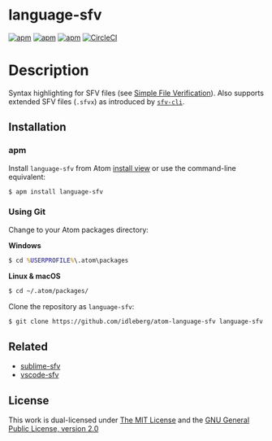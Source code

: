 # language-sfv

[![apm](https://flat.badgen.net/apm/license/language-sfv)](https://atom.io/packages/language-sfv)
[![apm](https://flat.badgen.net/apm/v/language-sfv)](https://atom.io/packages/language-sfv)
[![apm](https://flat.badgen.net/apm/dl/language-sfv)](https://atom.io/packages/language-sfv)
[![CircleCI](https://flat.badgen.net/circleci/github/idleberg/atom-language-sfv)](https://circleci.com/gh/idleberg/atom-language-sfv)

# Description

Syntax highlighting for SFV files (see [Simple File Verification](https://www.wikiwand.com/en/Simple_file_verification)). Also supports extended SFV files (`.sfvx`) as introduced by [`sfv-cli`](https://www.npmjs.com/package/sfv-cli).

## Installation

### apm

Install `language-sfv` from Atom [install view](atom://settings-view/show-package?package=language-sfv) or use the command-line equivalent:

`$ apm install language-sfv`

### Using Git

Change to your Atom packages directory:

**Windows**

```cmd
$ cd %USERPROFILE%\.atom\packages
```

**Linux & macOS**

```bash
$ cd ~/.atom/packages/
```

Clone the repository as `language-sfv`:

```bash
$ git clone https://github.com/idleberg/atom-language-sfv language-sfv
```

## Related

- [sublime-sfv](https://github.com/idleberg/sublime-sfv)
- [vscode-sfv](https://marketplace.visualstudio.com/items?itemName=idleberg.sfv)

## License

This work is dual-licensed under [The MIT License](https://opensource.org/licenses/MIT) and the [GNU General Public License, version 2.0](https://opensource.org/licenses/GPL-2.0)

